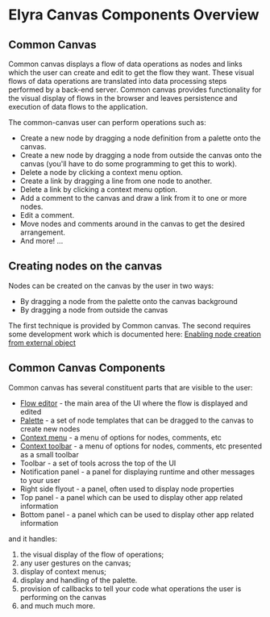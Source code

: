 # Elyra Canvas Components Overview

## Common Canvas
Common canvas displays a flow of data operations as nodes and links which the user can create and edit to get the flow they want. These visual flows of data operations are translated into data processing steps performed by a back-end server. Common canvas provides functionality for the visual display of flows in the browser and leaves persistence and execution of data flows to the application.

The common-canvas user can perform operations such as:

* Create a new node by dragging a node definition from a palette onto the canvas.
* Create a new node by dragging a node from outside the canvas onto the canvas (you'll have to do some programming to get this to work).
* Delete a node by clicking a context menu option.
* Create a link by dragging a line from one node to another.
* Delete a link by clicking a context menu option.
* Add a comment to the canvas and draw a link from it to one or more nodes.
* Edit a comment.
* Move nodes and comments around in the canvas to get the desired arrangement.
* And more! ...

## Creating nodes on the canvas

Nodes can be created on the canvas by the user in two ways:

* By dragging a node from the palette onto the canvas background
* By dragging a node from outside the canvas

The first technique is provided by Common canvas. The second requires some development work which is documented here:
[Enabling node creation from external object](03.07-external-objects.md)


## Common Canvas Components

Common canvas has several constituent parts that are visible to the user:

* [Flow editor](01.01-flow-editor.md) - the main area of the UI where the flow is displayed and edited
* [Palette](01.02-palette.md) - a set of node templates that can be dragged to the canvas to create new nodes
* [Context menu](01.03-context-menu.md) - a menu of options for nodes, comments, etc
* [Context toolbar](01.04-context-toolbar.md) - a menu of options for nodes, comments, etc presented as a small toolbar
* Toolbar - a set of tools across the top of the UI
* Notification panel - a panel for displaying runtime and other messages to your user
* Right side flyout - a panel, often used to display node properties
* Top panel - a panel which can be used to display other app related information
* Bottom panel - a panel which can be used to display other app related information


and it handles:

  1. the visual display of the flow of operations;
  2. any user gestures on the canvas;
  3. display of context menus;
  4. display and handling of the palette.
  5. provision of callbacks to tell your code what operations the user is performing on the canvas
  6. and much much more.






